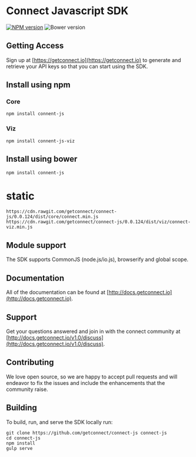 # Connect Javascript SDK
[![NPM version](http://img.shields.io/npm/v/connect-js.svg?style=flat)](https://www.npmjs.org/package/selectize)
![Bower version](http://img.shields.io/bower/v/connect-js.svg?style=flat)

## Getting Access

Sign up at [https://getconnect.io](https://getconnect.io) to generate and retrieve your API keys so that you can start using the SDK.

## Install using npm

### Core

```ssh
npm install connent-js
```

### Viz

```ssh
npm install connent-js-viz
```

## Install using bower

```ssh
npm install connent-js
```

# static
```
https://cdn.rawgit.com/getconnect/connect-js/0.0.124/dist/core/connect.min.js
https://cdn.rawgit.com/getconnect/connect-js/0.0.124/dist/viz/connect-viz.min.js
```

## Module support

The SDK supports CommonJS (node.js/io.js), browserify and global scope.

## Documentation

All of the documentation can be found at [http://docs.getconnect.io](http://docs.getconnect.io).

## Support

Get your questions answered and join in with the connect community at [http://docs.getconnect.io/v1.0/discuss](http://docs.getconnect.io/v1.0/discuss).

## Contributing

We love open source, so we are happy to accept pull requests and will endeavor to fix the issues and include the enhancements that the community raise.

## Building

To build, run, and serve the SDK locally run:

```ssh
git clone https://github.com/getconnect/connect-js connect-js
cd connect-js
npm install
gulp serve
```